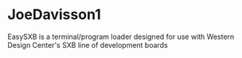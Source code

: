 # JoeDavisson1
EasySXB is a terminal/program loader designed for use with Western Design Center's SXB line of development boards
